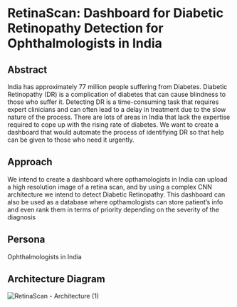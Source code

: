 # RetinaScan: Dashboard for Diabetic Retinopathy Detection for Ophthalmologists in India

## Abstract 
India has approximately 77 million people suffering from Diabetes. Diabetic Retinopathy (DR) is a complication of diabetes that can cause blindness to those who suffer it. Detecting DR is a time-consuming task that requires expert clinicians and can often lead to a delay in treatment due to the slow nature of the process. There are lots of areas in India that lack the expertise required to cope up with the rising rate of diabetes. We want to create a dashboard that would automate the process of identifying DR so that help can be given to those who need it urgently.   	 	

## Approach
We intend to create a dashboard where opthamologists in India can upload a high resolution image of a retina scan, and by using a complex CNN architecture we intend to detect Diabetic Retinopathy. This dashboard can also be used as a database where opthamologists can store patient’s info and even rank them in terms of priority depending on the severity of the diagnosis

## Persona 
Ophthalmologists in India

## Architecture Diagram
![RetinaScan - Architecture (1)](https://user-images.githubusercontent.com/61460629/110533044-93f48680-8143-11eb-8efd-d525052cfebf.jpg)



